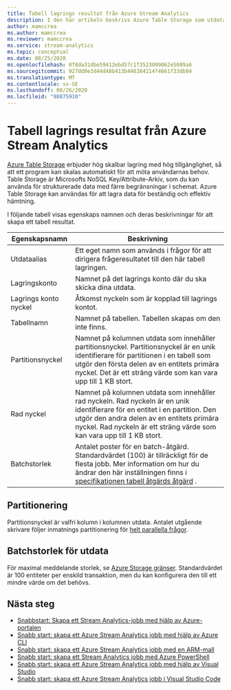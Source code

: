 ```yaml
---
title: Tabell lagrings resultat från Azure Stream Analytics
description: I den här artikeln beskrivs Azure Table Storage som utdata för Azure Stream Analytics.
author: mamccrea
ms.author: mamccrea
ms.reviewer: mamccrea
ms.service: stream-analytics
ms.topic: conceptual
ms.date: 08/25/2020
ms.openlocfilehash: 0f8da31dbe59412ebd57c1f3523089062e5089a6
ms.sourcegitcommit: 927dd0e3d44d48b413b446384214f4661f33db04
ms.translationtype: MT
ms.contentlocale: sv-SE
ms.lasthandoff: 08/26/2020
ms.locfileid: "88875910"
---
```

# <a name="table-storage-output-from-azure-stream-analytics"></a>Tabell lagrings resultat från Azure Stream Analytics

[Azure Table Storage](../storage/common/storage-introduction.md) erbjuder hög skalbar lagring med hög tillgänglighet, så att ett program kan skalas automatiskt för att möta användarnas behov. Table Storage är Microsofts NoSQL Key/Attribute-Arkiv, som du kan använda för strukturerade data med färre begränsningar i schemat. Azure Table Storage kan användas för att lagra data för beständig och effektiv hämtning.

I följande tabell visas egenskaps namnen och deras beskrivningar för att skapa ett tabell resultat.

| Egenskapsnamn | Beskrivning |
| --- | --- |
| Utdataalias |Ett eget namn som används i frågor för att dirigera frågeresultatet till den här tabell lagringen. |
| Lagringskonto |Namnet på det lagrings konto där du ska skicka dina utdata. |
| Lagrings konto nyckel |Åtkomst nyckeln som är kopplad till lagrings kontot. |
| Tabellnamn |Namnet på tabellen. Tabellen skapas om den inte finns. |
| Partitionsnyckel |Namnet på kolumnen utdata som innehåller partitionsnyckel. Partitionsnyckel är en unik identifierare för partitionen i en tabell som utgör den första delen av en entitets primära nyckel. Det är ett sträng värde som kan vara upp till 1 KB stort. |
| Rad nyckel |Namnet på kolumnen utdata som innehåller rad nyckeln. Rad nyckeln är en unik identifierare för en entitet i en partition. Den utgör den andra delen av en entitets primära nyckel. Rad nyckeln är ett sträng värde som kan vara upp till 1 KB stort. |
| Batchstorlek |Antalet poster för en batch-åtgärd. Standardvärdet (100) är tillräckligt för de flesta jobb. Mer information om hur du ändrar den här inställningen finns i [specifikationen tabell åtgärds åtgärd](https://docs.microsoft.com/java/api/com.microsoft.azure.storage.table.tablebatchoperation) . |

## <a name="partitioning"></a>Partitionering

Partitionsnyckel är valfri kolumn i kolumnen utdata. Antalet utgående skrivare följer inmatnings partitionering för [helt parallella frågor](stream-analytics-scale-jobs.md).

## <a name="output-batch-size"></a>Batchstorlek för utdata

För maximal meddelande storlek, se [Azure Storage gränser](../azure-resource-manager/management/azure-subscription-service-limits.md#storage-limits). Standardvärdet är 100 entiteter per enskild transaktion, men du kan konfigurera den till ett mindre värde om det behövs.

## <a name="next-steps"></a>Nästa steg

* [Snabbstart: Skapa ett Stream Analytics-jobb med hjälp av Azure-portalen](stream-analytics-quick-create-portal.md)
* [Snabb start: skapa ett Azure Stream Analytics jobb med hjälp av Azure CLI](quick-create-azure-cli.md)
* [Snabb start: skapa ett Azure Stream Analytics jobb med en ARM-mall](quick-create-azure-resource-manager.md)
* [Snabb start: skapa ett Stream Analytics jobb med Azure PowerShell](stream-analytics-quick-create-powershell.md)
* [Snabb start: skapa ett Azure Stream Analytics jobb med hjälp av Visual Studio](stream-analytics-quick-create-vs.md)
* [Snabb start: skapa ett Azure Stream Analytics jobb i Visual Studio Code](quick-create-vs-code.md)
